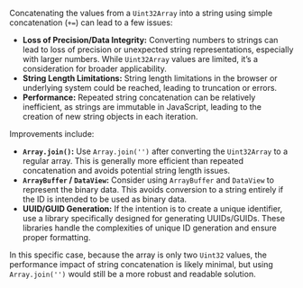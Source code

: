 Concatenating the values from a `Uint32Array` into a string using simple concatenation (`+=`) can lead to a few issues:

*   **Loss of Precision/Data Integrity:**  Converting numbers to strings can lead to loss of precision or unexpected string representations, especially with larger numbers.  While `Uint32Array` values are limited, it’s a consideration for broader applicability.
*   **String Length Limitations:**  String length limitations in the browser or underlying system could be reached, leading to truncation or errors.
*   **Performance:**  Repeated string concatenation can be relatively inefficient, as strings are immutable in JavaScript, leading to the creation of new string objects in each iteration.

Improvements include:

*   **`Array.join()`:** Use `Array.join('')` after converting the `Uint32Array` to a regular array. This is generally more efficient than repeated concatenation and avoids potential string length issues.
*   **`ArrayBuffer` / `DataView`:**  Consider using `ArrayBuffer` and `DataView` to represent the binary data. This avoids conversion to a string entirely if the ID is intended to be used as binary data.
*   **UUID/GUID Generation:**  If the intention is to create a unique identifier, use a library specifically designed for generating UUIDs/GUIDs.  These libraries handle the complexities of unique ID generation and ensure proper formatting.

In this specific case, because the array is only two `Uint32` values, the performance impact of string concatenation is likely minimal, but using `Array.join('')` would still be a more robust and readable solution.